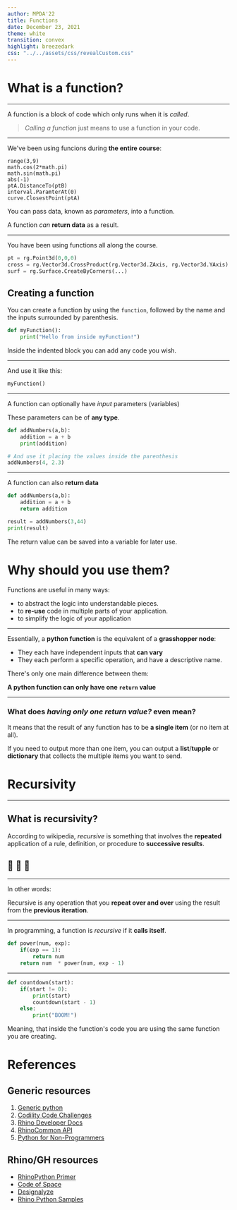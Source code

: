```yaml
---
author: MPDA'22
title: Functions
date: December 23, 2021
theme: white
transition: convex
highlight: breezedark
css: "../../assets/css/revealCustom.css"
---
```


# What is a function?

---

A function is a block of code which only runs when it is _called_.

> _Calling a function_ just means to use a function in your code.

---

We've been using funcions during **the entire course**:

```
range(3,9)
math.cos(2*math.pi)
math.sin(math.pi)
abs(-1)
ptA.DistanceTo(ptB)
interval.ParamterAt(0)
curve.ClosestPoint(ptA)
```

You can pass data, known as _parameters_, into a function.

A function _can_ **return data** as a result.

---

You have been using functions all along the course.

```python
pt = rg.Point3d(0,0,0)
cross = rg.Vector3d.CrossProduct(rg.Vector3d.ZAxis, rg.Vector3d.YAxis)
surf = rg.Surface.CreateByCorners(...)
```

## Creating a function

You can create a function by using the `function`, followed by the name and the inputs surrounded by parenthesis.

```python
def myFunction():
    print("Hello from inside myFunction!")
```

Inside the indented block you can add any code you wish.

---

And use it like this:

```python
myFunction()
```

---

A function can optionally have _input_ parameters (variables)

These parameters can be of **any type**.

```python
def addNumbers(a,b):
    addition = a + b
    print(addition)

# And use it placing the values inside the parenthesis
addNumbers(4, 2.3)
```

---

A function can also **return data**

```python
def addNumbers(a,b):
    addition = a + b
    return addition

result = addNumbers(3,44)
print(result)
```

The return value can be saved into a variable for later use.

# Why should you use them?

Functions are useful in many ways:

- to abstract the logic into understandable pieces.
- to **re-use** code in multiple parts of your application.
- to simplify the logic of your application

---

Essentially, a **python function** is the equivalent of a **grasshopper node**:

- They each have independent inputs that **can vary**
- They each perform a specific operation, and have a descriptive name.

There's only one main difference between them:

**A python function can only have one `return` value**

---

### What does _having only one return value?_ even mean?

It means that the result of any function has to be **a single item** (or no item at all).

If you need to output more than one item, you can output a **list**/**tupple** or **dictionary** that collects the multiple items you want to send.

# Recursivity

---

## What is recursivity?

According to wikipedia, _recursive_ is something that involves the **repeated** application of a rule, definition, or procedure to **successive results**.

## 🤔 🤔 🤔

---

In other words:

Recursive is any operation that you **repeat over and over** using the result from the **previous iteration**.

---

In programming, a function is _recursive_ if it **calls itself**.

```python
def power(num, exp):
    if(exp == 1):
        return num
    return num  * power(num, exp - 1)
```

---

```python
def countdown(start):
    if(start != 0):
        print(start)
        countdown(start - 1)
    else:
        print("BOOM!")
```

Meaning, that inside the function's code you are using the same function you are creating.

# References

## Generic resources

1. [Generic python](https://www.w3schools.com/python/default.asp)
2. [Codility Code Challenges](https://app.codility.com/programmers/lessons/1-iterations/)
3. [Rhino Developer Docs](https://developer.rhino3d.com/guides/)
4. [RhinoCommon API](https://developer.rhino3d.com/api/RhinoCommon/html/R_Project_RhinoCommon.htm)
5. [Python for Non-Programmers](https://wiki.python.org/moin/BeginnersGuide/NonProgrammers)

## Rhino/GH resources

- [RhinoPython Primer](https://www.rhino3d.com/download/ironpython/5.0/rhinopython101)
- [Code of Space](https://codeofspace.com/tutorials/)
- [Designalyze](http://designalyze.com/course/intro-scripting-python-rhino)
- [Rhino Python Samples](https://developer.rhino3d.com/samples/#rhinopython)
